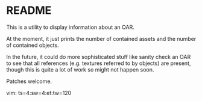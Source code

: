 # README #

This is a utility to display information about an OAR.

At the moment, it just prints the number of contained assets and the number of contained objects.

In the future, it could do more sophisticated stuff like sanity check an OAR to see that all references (e.g. textures
referred to by objects) are present, though this is quite a lot of work so might not happen soon.

Patches welcome.

vim: ts=4:sw=4:et:tw=120
